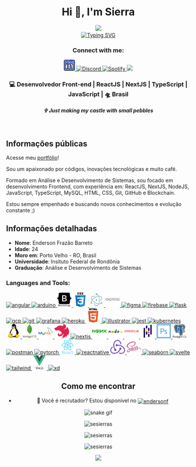 <h1 align="center">Hi 👋, I'm Sierra</h1>

<div id="header" align="center">
  <img src="https://media.giphy.com/media/M9gbBd9nbDrOTu1Mqx/giphy.gif" width="300"/>
</div>








<div align="center">
<a href="https://git.io/typing-svg"><img src="https://readme-typing-svg.demolab.com?font=IBM+Plex+Mono&weight=600&size=30&color=C1FFF6&center=true&width=435&vCenter=true&lines=Hi+there%2C+I'm+Sierra;%0AFull-Stack+Developer;%0AData+Analyst;%0APythonista;%0AData+Science+Enthusiast;%0AArt+Lover;%0ABiologist;%0AOpen+source+enthusiast;%0AIntroverted;%0AVegetarian;%0ADog+lover;%0ALinux+enthusiast;%0ACourse+fanatic;%0APhilosophy+lover;%0ABotanist;%0APlant+lord;%0A" alt="Typing SVG" /></a>
</div>

<h3 align="center">Connect with me:</h3>
<p align="left">

<p align='center'>
<a href="https://www.linkedin.com/in/enderson-fraz%C3%A3o-121b62175/"><img height="30" alt="LinkedIn" title="LinkedIn" src="https://raw.githubusercontent.com/8bithemant/8bithemant/master/linkedin.png?raw=true" target="_blank">
   </a>
<a href="https://discord.gg/nHGW5g3q"><img alt="Discord" title="Discord" height="30" src="https://www.vectorlogo.zone/logos/discordapp/discordapp-icon.svg" target="_blank">
      </a>
<a href="https://open.spotify.com/user/2fulyxp96vaz0s9w75cvxubjp"><img height="30" src="https://www.vectorlogo.zone/logos/spotify/spotify-icon.svg" title="Spotify" target="_blank">
   </a>
<a href="https://api.whatsapp.com/send?phone=573193197976" alt="WhatsApp-EndersonF" title="WhatsApp" target="_blank">
      <img height="30" src="https://user-images.githubusercontent.com/28950541/147156845-9db3d6e5-994c-4287-9d9a-43f999588ef2.png">
   </a>
   
   
   


 </p>
 
 <div align="center">
<h3> 💻 Desenvolvedor Front-end | ReactJS | NextJS | TypeScript | JavaScript | 🛸 Brasil </h3>
</div>
 <h5 align="center">
   <i>✞ Just making my castle with small pebbles</i>
  </h5>
  


<br />

**<h2> Informações públicas </h2>**

Acesse meu [portfólio](https://enderson-portfolio.vercel.app/)!

Sou um apaixonado por códigos, inovações tecnológicas e muito café.

Formado em Análise e Desenvolvimento de Sistemas, sou focado em desenvolvimento Frontend, com experiência em: ReactJS, NextJS, NodeJS,
JavaScript, TypeScript, MySQL, HTML, CSS, Git, GitHub e Blockchain.


Estou sempre empenhado e buscando novos conhecimentos e evolução constante ;)

**<h2> Informações detalhadas </h2>**

* **Nome**: Enderson Frazão Barreto
* **Idade**: 24
* **Moro em**: Porto Velho - RO, Brasil
* **Universidade**: Insituto Federal de Rondônia
* **Graduação**: Análise e Desenvolvimento de Sistemas


<h3 align="left">Languages and Tools:</h3>
<p align="left"> 
  <div style="text-align: center;">
<p align="left"> <a href="https://angular.io" target="_blank" rel="noreferrer"> <img src="https://angular.io/assets/images/logos/angular/angular.svg" alt="angular" width="40" height="40"/> </a> <a href="https://www.arduino.cc/" target="_blank" rel="noreferrer"> <img src="https://cdn.worldvectorlogo.com/logos/arduino-1.svg" alt="arduino" width="40" height="40"/> </a> <a href="https://getbootstrap.com" target="_blank" rel="noreferrer"> <img src="https://raw.githubusercontent.com/devicons/devicon/master/icons/bootstrap/bootstrap-plain-wordmark.svg" alt="bootstrap" width="40" height="40"/> </a> <a href="https://www.w3schools.com/css/" target="_blank" rel="noreferrer"> <img src="https://raw.githubusercontent.com/devicons/devicon/master/icons/css3/css3-original-wordmark.svg" alt="css3" width="40" height="40"/> </a> <a href="https://www.electronjs.org" target="_blank" rel="noreferrer"> <img src="https://raw.githubusercontent.com/devicons/devicon/master/icons/electron/electron-original.svg" alt="electron" width="40" height="40"/> </a> <a href="https://expressjs.com" target="_blank" rel="noreferrer"> <img src="https://raw.githubusercontent.com/devicons/devicon/master/icons/express/express-original-wordmark.svg" alt="express" width="40" height="40"/> </a> <a href="https://www.figma.com/" target="_blank" rel="noreferrer"> <img src="https://www.vectorlogo.zone/logos/figma/figma-icon.svg" alt="figma" width="40" height="40"/> </a> <a href="https://firebase.google.com/" target="_blank" rel="noreferrer"> <img src="https://www.vectorlogo.zone/logos/firebase/firebase-icon.svg" alt="firebase" width="40" height="40"/> </a> <a href="https://flask.palletsprojects.com/" target="_blank" rel="noreferrer"> <img src="https://www.vectorlogo.zone/logos/pocoo_flask/pocoo_flask-icon.svg" alt="flask" width="40" height="40"/> </a> <a href="https://cloud.google.com" target="_blank" rel="noreferrer"> <img src="https://www.vectorlogo.zone/logos/google_cloud/google_cloud-icon.svg" alt="gcp" width="40" height="40"/> </a> <a href="https://git-scm.com/" target="_blank" rel="noreferrer"> <img src="https://www.vectorlogo.zone/logos/git-scm/git-scm-icon.svg" alt="git" width="40" height="40"/> </a> <a href="https://grafana.com" target="_blank" rel="noreferrer"> <img src="https://www.vectorlogo.zone/logos/grafana/grafana-icon.svg" alt="grafana" width="40" height="40"/> </a> <a href="https://heroku.com" target="_blank" rel="noreferrer"> <img src="https://www.vectorlogo.zone/logos/heroku/heroku-icon.svg" alt="heroku" width="40" height="40"/> </a> <a href="https://www.w3.org/html/" target="_blank" rel="noreferrer"> <img src="https://raw.githubusercontent.com/devicons/devicon/master/icons/html5/html5-original-wordmark.svg" alt="html5" width="40" height="40"/> </a> <a href="https://www.adobe.com/in/products/illustrator.html" target="_blank" rel="noreferrer"> <img src="https://www.vectorlogo.zone/logos/adobe_illustrator/adobe_illustrator-icon.svg" alt="illustrator" width="40" height="40"/> </a> <a href="https://jestjs.io" target="_blank" rel="noreferrer"> <img src="https://www.vectorlogo.zone/logos/jestjsio/jestjsio-icon.svg" alt="jest" width="40" height="40"/> </a> <a href="https://kubernetes.io" target="_blank" rel="noreferrer"> <img src="https://www.vectorlogo.zone/logos/kubernetes/kubernetes-icon.svg" alt="kubernetes" width="40" height="40"/> </a> <a href="https://www.linux.org/" target="_blank" rel="noreferrer"> <img src="https://raw.githubusercontent.com/devicons/devicon/master/icons/linux/linux-original.svg" alt="linux" width="40" height="40"/> </a> <a href="https://www.mongodb.com/" target="_blank" rel="noreferrer"> <img src="https://raw.githubusercontent.com/devicons/devicon/master/icons/mongodb/mongodb-original-wordmark.svg" alt="mongodb" width="40" height="40"/> </a> <a href="https://www.mysql.com/" target="_blank" rel="noreferrer"> <img src="https://raw.githubusercontent.com/devicons/devicon/master/icons/mysql/mysql-original-wordmark.svg" alt="mysql" width="40" height="40"/> </a> <a href="https://nestjs.com/" target="_blank" rel="noreferrer"> <img src="https://raw.githubusercontent.com/devicons/devicon/master/icons/nestjs/nestjs-plain.svg" alt="nestjs" width="40" height="40"/> </a> <a href="https://nextjs.org/" target="_blank" rel="noreferrer"> <img src="https://cdn.worldvectorlogo.com/logos/nextjs-2.svg" alt="nextjs" width="40" height="40"/> </a> <a href="https://www.nginx.com" target="_blank" rel="noreferrer"> <img src="https://raw.githubusercontent.com/devicons/devicon/master/icons/nginx/nginx-original.svg" alt="nginx" width="40" height="40"/> </a> <a href="https://nodejs.org" target="_blank" rel="noreferrer"> <img src="https://raw.githubusercontent.com/devicons/devicon/master/icons/nodejs/nodejs-original-wordmark.svg" alt="nodejs" width="40" height="40"/> </a> <a href="https://www.oracle.com/" target="_blank" rel="noreferrer"> <img src="https://raw.githubusercontent.com/devicons/devicon/master/icons/oracle/oracle-original.svg" alt="oracle" width="40" height="40"/> </a> <a href="https://pandas.pydata.org/" target="_blank" rel="noreferrer"> <img src="https://raw.githubusercontent.com/devicons/devicon/2ae2a900d2f041da66e950e4d48052658d850630/icons/pandas/pandas-original.svg" alt="pandas" width="40" height="40"/> </a> <a href="https://www.photoshop.com/en" target="_blank" rel="noreferrer"> <img src="https://raw.githubusercontent.com/devicons/devicon/master/icons/photoshop/photoshop-line.svg" alt="photoshop" width="40" height="40"/> </a> <a href="https://www.postgresql.org" target="_blank" rel="noreferrer"> <img src="https://raw.githubusercontent.com/devicons/devicon/master/icons/postgresql/postgresql-original-wordmark.svg" alt="postgresql" width="40" height="40"/> </a> <a href="https://postman.com" target="_blank" rel="noreferrer"> <img src="https://www.vectorlogo.zone/logos/getpostman/getpostman-icon.svg" alt="postman" width="40" height="40"/> </a> <a href="https://pytorch.org/" target="_blank" rel="noreferrer"> <img src="https://www.vectorlogo.zone/logos/pytorch/pytorch-icon.svg" alt="pytorch" width="40" height="40"/> </a> <a href="https://reactjs.org/" target="_blank" rel="noreferrer"> <img src="https://raw.githubusercontent.com/devicons/devicon/master/icons/react/react-original-wordmark.svg" alt="react" width="40" height="40"/> </a> <a href="https://reactnative.dev/" target="_blank" rel="noreferrer"> <img src="https://reactnative.dev/img/header_logo.svg" alt="reactnative" width="40" height="40"/> </a> <a href="https://redux.js.org" target="_blank" rel="noreferrer"> <img src="https://raw.githubusercontent.com/devicons/devicon/master/icons/redux/redux-original.svg" alt="redux" width="40" height="40"/> </a> <a href="https://sass-lang.com" target="_blank" rel="noreferrer"> <img src="https://raw.githubusercontent.com/devicons/devicon/master/icons/sass/sass-original.svg" alt="sass" width="40" height="40"/> </a> <a href="https://seaborn.pydata.org/" target="_blank" rel="noreferrer"> <img src="https://seaborn.pydata.org/_images/logo-mark-lightbg.svg" alt="seaborn" width="40" height="40"/> </a> <a href="https://svelte.dev" target="_blank" rel="noreferrer"> <img src="https://upload.wikimedia.org/wikipedia/commons/1/1b/Svelte_Logo.svg" alt="svelte" width="40" height="40"/> </a> <a href="https://tailwindcss.com/" target="_blank" rel="noreferrer"> <img src="https://www.vectorlogo.zone/logos/tailwindcss/tailwindcss-icon.svg" alt="tailwind" width="40" height="40"/> </a> <a href="https://vuejs.org/" target="_blank" rel="noreferrer"> <img src="https://raw.githubusercontent.com/devicons/devicon/master/icons/vuejs/vuejs-original-wordmark.svg" alt="vuejs" width="40" height="40"/> </a> <a href="https://www.adobe.com/products/xd.html" target="_blank" rel="noreferrer"> <img src="https://cdn.worldvectorlogo.com/logos/adobe-xd.svg" alt="xd" width="40" height="40"/> </a> </p>

 
**<h2> Como me encontrar </h2>** 
- 💼 Você é recrutador? Estou disponível no <a href="mailto:sesierras@unal.edu.co?subject=Oiii%20again" target="blank">
   <img align="center" alt="endersonf" height="30" width="30" src="https://img.icons8.com/external-justicon-lineal-color-justicon/30/000000/external-gmail-social-media-justicon-lineal-color-justicon.png">
  </a>

![snake gif](https://github.com/sesierras/sesierras/blob/output/github-contribution-grid-snake.svg)

<p align="center">
  <img src="https://github-readme-stats.vercel.app/api/top-langs?username=sesierras&show_icons=true&theme=gruvbox&locale=en&layout=compact" alt="sesierras" width="350"/>
</p>
<p align="center">
  <img src="https://github-readme-stats.vercel.app/api?username=sesierras&show_icons=true&theme=gruvbox&locale=en&layout=compact" alt="sesierras" width="350"/>
</p>
<p align="center">
  <img src="https://github-readme-streak-stats.herokuapp.com/?user=sesierras&show_icons=true&theme=gruvbox&locale=en&layout=compact" alt="sesierras" width="350"/>
</p> 

<p align="center">
  <img src="https://media.giphy.com/media/fXtFLN5VpWqMUt8LLG/giphy.gif" width="150">
</p>


